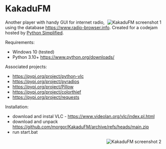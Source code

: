 # KakaduFM
<img align="right" src="https://github.com/morgor/KakaduFM/raw/main/img/screenshot_1.png" alt="KakaduFM screenshot 1">

Another player with handy GUI for internet radio, using the database https://www.radio-browser.info. Created for a codejam hosted by <a href="https://www.youtube.com/c/PythonSimplified">Python Simplified</a>.

Requirements:
- Windows 10 (tested)
- Python 3.10+ https://www.python.org/downloads/

Associated projects:
- https://pypi.org/project/python-vlc
- https://pypi.org/project/pyradios
- https://pypi.org/project/Pillow
- https://pypi.org/project/colorthief
- https://pypi.org/project/requests

Installation:
- download and instal VLC - https://www.videolan.org/vlc/index.pl.html
- download and unpack https://github.com/morgor/KakaduFM/archive/refs/heads/main.zip
- run start.bat

<img align="right" src="https://github.com/morgor/KakaduFM/raw/main/img/screenshot_2.png" alt="KakaduFM screenshot 2">
